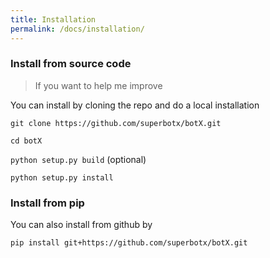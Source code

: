 ```yaml
---
title: Installation
permalink: /docs/installation/
---
```


### Install from source code

> If you want to help me improve

You can install by cloning the repo and do a local installation

`git clone https://github.com/superbotx/botX.git`

`cd botX`

`python setup.py build` (optional)

`python setup.py install`

### Install from pip

You can also install from github by

`pip install git+https://github.com/superbotx/botX.git`

